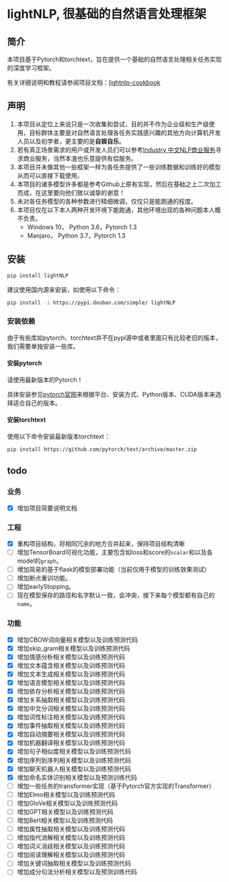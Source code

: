 # lightNLP, 很基础的自然语言处理框架

## 简介

本项目基于Pytorch和torchtext，旨在提供一个基础的自然语言处理相关任务实现的深度学习框架。

有关详细说明和教程请参阅项目文档：[lightnlp-cookbook](https://lightnlp-cookbook.readthedocs.io/zh_CN/latest/index.html)

## 声明

1. 本项目从定位上来说只是一次收集和尝试，目的并不作为企业级和生产级使用，目标群体主要是对自然语言处理各任务实践感兴趣的其他方向计算机开发人员以及初学者，更主要的是**自娱自乐**。
2. 若有真正场景需求的用户或开发人员们可以参考[Industry 中文NLP商业服务](https://github.com/crownpku/Awesome-Chinese-NLP#industry-%E4%B8%AD%E6%96%87nlp%E5%95%86%E4%B8%9A%E6%9C%8D%E5%8A%A1)寻求商业服务，当然本渣也乐意提供有偿服务。
3. 本项目并未像其他一些框架一样为各任务提供了一些训练数据和训练好的模型从而可以直接下载使用。
4. 本项目的诸多模型许多都是参考Github上原有实现，然后在基础之上二次加工而成，在这里要向他们致以诚挚的谢意！
5. 未对各任务模型的各种参数进行精细微调，仅仅只是能跑通的程度。
6. 本项目仅在以下本人两种开发环境下能跑通，其他环境出现的各种问题本人概不负责。
   - Windows 10， Python 3.6，Pytorch 1.3
   - Manjaro， Python 3.7，Pytorch 1.3

## 安装

```bash
pip install lightNLP
```

建议使用国内源来安装，如使用以下命令：
```bash
pip install -i https://pypi.douban.com/simple/ lightNLP
```

### 安装依赖

由于有些库如pytorch、torchtext并不在pypi源中或者里面只有比较老旧的版本，我们需要单独安装一些库。
#### 安装pytorch

请使用最新版本的Pytorch！

具体安装参见[pytorch官网](https://pytorch.org/get-started/locally/)来根据平台、安装方式、Python版本、CUDA版本来选择适合自己的版本。

#### 安装torchtext

使用以下命令安装最新版本torchtext：
```bash
pip install https://github.com/pytorch/text/archive/master.zip
```

## todo

### 业务

- [x] 增加项目简要说明文档

### 工程

- [x] 重构项目结构，将相同冗余的地方合并起来，保持项目结构清晰
- [ ] 增加TensorBoard可视化功能，主要包含如loss和score的`scalar`和以及各model的`graph`。
- [ ] 增加简易的基于flask的模型部署功能（当前仅用于模型的训练效果测试）
- [ ] 增加断点重训功能。
- [ ] 增加earlyStopping。
- [ ] 现在模型保存的路径和名字默认一致，会冲突，接下来每个模型都有自己的`name`。

### 功能

- [x] 增加CBOW词向量相关模型以及训练预测代码
- [x] 增加skip_gram相关模型以及训练预测代码
- [x] 增加情感分析相关模型以及训练预测代码
- [x] 增加文本蕴含相关模型以及训练预测代码
- [x] 增加文本生成相关模型以及训练预测代码
- [x] 增加语言模型相关模型以及训练预测代码
- [x] 增加依存分析相关模型以及训练预测代码
- [x] 增加关系抽取相关模型以及训练预测代码
- [x] 增加中文分词相关模型以及训练预测代码
- [x] 增加词性标注相关模型以及训练预测代码
- [x] 增加事件抽取相关模型以及训练预测代码
- [x] 增加自动摘要相关模型以及训练预测代码 
- [x] 增加机器翻译相关模型以及训练预测代码 
- [x] 增加句子相似度相关模型以及训练预测代码
- [x] 增加序列到序列相关模型以及训练预测代码
- [x] 增加聊天机器人相关模型以及训练预测代码
- [x] 增加命名实体识别相关模型以及预测训练代码
- [ ] 增加一些任务的transformer实现（基于Pytorch官方实现的Transformer）
- [ ] 增加Elmo相关模型以及训练预测代码
- [ ] 增加GloVe相关模型以及训练预测代码
- [ ] 增加GPT相关模型以及训练预测代码
- [ ] 增加Bert相关模型以及训练预测代码
- [ ] 增加属性抽取相关模型以及训练预测代码
- [ ] 增加指代消解相关模型以及训练预测代码
- [ ] 增加词义消歧相关模型以及训练预测代码
- [ ] 增加阅读理解相关模型以及训练预测代码
- [ ] 增加关键词抽取相关模型以及训练预测代码
- [ ] 增加成分句法分析相关模型以及预测训练代码

